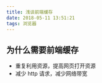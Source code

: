 ```yaml
---
title: 浅谈前端缓存
date: 2018-05-11 13:51:21
tags: 浏览器
---
```


## 为什么需要前端缓存

* 重复利用资源，提高网页打开资源
* 减少 http 请求，减少网络带宽
